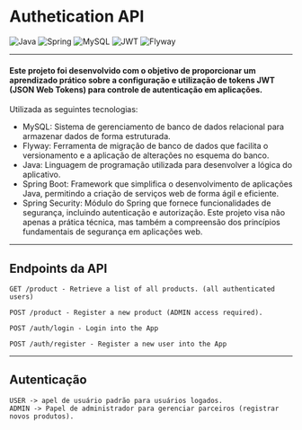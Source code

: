 # Authetication API

![Java](https://img.shields.io/badge/java-%23ED8B00.svg?style=for-the-badge&logo=openjdk&logoColor=white)
![Spring](https://img.shields.io/badge/spring-%236DB33F.svg?style=for-the-badge&logo=spring&logoColor=white)
![MySQL](https://img.shields.io/badge/MySQL-00000F?style=for-the-badge&logo=mysql&logoColor=white)
![JWT](https://img.shields.io/badge/JWT-000000?style=for-the-badge&logo=json-web-tokens&logoColor=white)
![Flyway](https://img.shields.io/badge/Flyway-005EB8?style=for-the-badge&logo=flyway&logoColor=white)

---
#### Este projeto foi desenvolvido com o objetivo de proporcionar um aprendizado prático sobre a configuração e utilização de tokens JWT (JSON Web Tokens) para controle de autenticação em aplicações.

Utilizada as seguintes tecnologias:

* MySQL: Sistema de gerenciamento de banco de dados relacional para armazenar dados de forma estruturada.
* Flyway: Ferramenta de migração de banco de dados que facilita o versionamento e a aplicação de alterações no esquema do banco.
* Java: Linguagem de programação utilizada para desenvolver a lógica do aplicativo.
* Spring Boot: Framework que simplifica o desenvolvimento de aplicações Java, permitindo a criação de serviços web de forma ágil e eficiente.
* Spring Security: Módulo do Spring que fornece funcionalidades de segurança, incluindo autenticação e autorização.
Este projeto visa não apenas a prática técnica, mas também a compreensão dos princípios fundamentais de segurança em aplicações web. 


---
## Endpoints da API
```
GET /product - Retrieve a list of all products. (all authenticated users)

POST /product - Register a new product (ADMIN access required).

POST /auth/login - Login into the App

POST /auth/register - Register a new user into the App
```

---
## Autenticação

```
USER -> apel de usuário padrão para usuários logados.
ADMIN -> Papel de administrador para gerenciar parceiros (registrar novos produtos).
```
